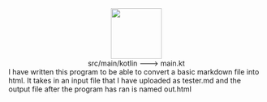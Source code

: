 <div id="header" align="center">
  <img src="https://media.giphy.com/media/M9gbBd9nbDrOTu1Mqx/giphy.gif" width="100"/>
</div>

<div id="header" align="center">src/main/kotlin  --->   main.kt </div>
I have written this program to be able to convert a basic markdown file into html. It takes in an input file that I have uploaded as tester.md and the output file after the program has ran is named out.html

